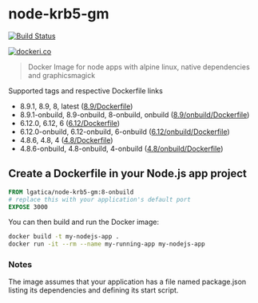 # node-krb5-gm

[![Build Status](https://travis-ci.org/lgaticaq/node-krb5-gm.svg?branch=master)](https://travis-ci.org/lgaticaq/node-krb5-gm)

[![dockeri.co](http://dockeri.co/image/lgatica/node-krb5-gm)](https://hub.docker.com/r/lgatica/node-krb5-gm/)

> Docker Image for node apps with alpine linux, native dependencies and graphicsmagick

Supported tags and respective Dockerfile links

- 8.9.1, 8.9, 8, latest ([8.9/Dockerfile](https://github.com/lgaticaq/node-krb5-gm/blob/master/8.9.1/Dockerfile))
- 8.9.1-onbuild, 8.9-onbuild, 8-onbuild, onbuild ([8.9/onbuild/Dockerfile](https://github.com/lgaticaq/node-krb5-gm/blob/master/8.9.1/onbuild/Dockerfile))
- 6.12.0, 6.12, 6 ([6.12/Dockerfile](https://github.com/lgaticaq/node-krb5-gm/blob/master/6.12.0/Dockerfile))
- 6.12.0-onbuild, 6.12-onbuild, 6-onbuild ([6.12/onbuild/Dockerfile](https://github.com/lgaticaq/node-krb5-gm/blob/master/6.12.0/onbuild/Dockerfile))
- 4.8.6, 4.8, 4 ([4.8/Dockerfile](https://github.com/lgaticaq/node-krb5-gm/blob/master/4.8.6/Dockerfile))
- 4.8.6-onbuild, 4.8-onbuild, 4-onbuild ([4.8/onbuild/Dockerfile](https://github.com/lgaticaq/node-krb5-gm/blob/master/4.8.6/onbuild/Dockerfile))

## Create a Dockerfile in your Node.js app project
```dockerfile
FROM lgatica/node-krb5-gm:8-onbuild
# replace this with your application's default port
EXPOSE 3000
```

You can then build and run the Docker image:

```bash
docker build -t my-nodejs-app .
docker run -it --rm --name my-running-app my-nodejs-app
```

### Notes
The image assumes that your application has a file named package.json listing its dependencies and defining its start script.
